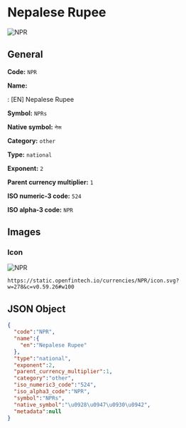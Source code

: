 
# Nepalese Rupee 
![NPR](https://static.openfintech.io/currencies/NPR/icon.svg?w=278&c=v0.59.26#w100)  

## General 
 
**Code:** `NPR` 
 
**Name:** 
 
:	[EN] Nepalese Rupee 
 
**Symbol:** `NPRs` 
 
**Native symbol:** `नेरू` 
 
**Category:** `other` 
 
**Type:** `national` 
 
**Exponent:** `2` 
 
**Parent currency multiplier:** `1` 
 
**ISO numeric-3 code:** `524` 
 
**ISO alpha-3 code:** `NPR` 
 

## Images 

### Icon 
 
![NPR](https://static.openfintech.io/currencies/NPR/icon.svg?w=278&c=v0.59.26#w100)  

```
https://static.openfintech.io/currencies/NPR/icon.svg?w=278&c=v0.59.26#w100
```  

## JSON Object 

```json
{
  "code":"NPR",
  "name":{
    "en":"Nepalese Rupee"
  },
  "type":"national",
  "exponent":2,
  "parent_currency_multiplier":1,
  "category":"other",
  "iso_numeric3_code":"524",
  "iso_alpha3_code":"NPR",
  "symbol":"NPRs",
  "native_symbol":"\u0928\u0947\u0930\u0942",
  "metadata":null
}
```  
